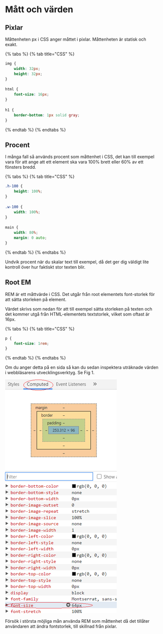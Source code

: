 # Mått och värden

## Pixlar

Måttenheten px i CSS anger måttet i pixlar. Måttenheten är statisk och exakt.

{% tabs %}
{% tab title="CSS" %}
```css
img {
    width: 32px;
    height: 32px;
}

html {
    font-size: 16px;
}

h1 {
    border-bottom: 1px solid gray;
}
```
{% endtab %}
{% endtabs %}

## Procent

I många fall så används procent som måttenhet i CSS, det kan till exempel vara för att ange att ett element ska vara 100% brett eller 60% av ett fönsters bredd.

{% tabs %}
{% tab title="CSS" %}
```css
.h-100 {
    height: 100%;
}

.w-100 {
    width: 100%;
}

main {
    width: 80%;
    margin: 0 auto;
}
```
{% endtab %}
{% endtabs %}

Undvik procent när du skalar text till exempel, då det ger dig väldigt lite kontroll över hur faktiskt stor texten blir.

## Root EM

REM är ett måttvärde i CSS. Det utgår från root elementets font-storlek för att sätta storleken på element.

Värdet skrivs som nedan för att till exempel sätta storleken på texten och det kommer utgå från HTML-elementets textstorlek, vilket som oftast är 16px.

{% tabs %}
{% tab title="CSS" %}
```css
p {
    font-size: 1rem;
}
```
{% endtab %}
{% endtabs %}

Om du anger detta på en sida så kan du sedan inspektera uträknade värden i webbläsarens utvecklingsverktyg. Se Fig 1.

![Fig 1, Computer font-size of 4 rem.](../.gitbook/assets/dev-comp.png)

Försök i största möjliga mån använda REM som måttenhet då det tillåter användaren att ändra fontstorlek, till skillnad från pixlar.


